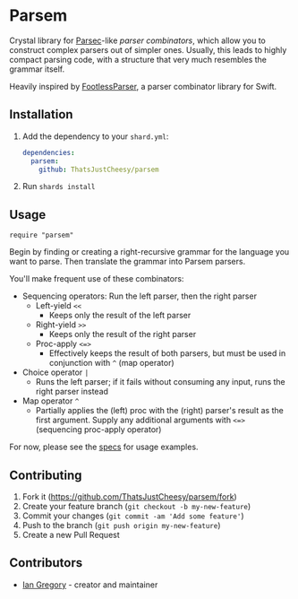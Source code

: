 # Parsem

Crystal library for [Parsec][parsec]-like _parser combinators_, which allow you to construct complex parsers out of simpler ones. Usually, this leads to highly compact parsing code, with a structure that very much resembles the grammar itself.

Heavily inspired by [FootlessParser][footless], a parser combinator library for Swift.

[parsec]: https://wiki.haskell.org/Parsec
[footless]: https://github.com/kareman/FootlessParser

## Installation

1. Add the dependency to your `shard.yml`:

   ```yaml
   dependencies:
     parsem:
       github: ThatsJustCheesy/parsem
   ```

2. Run `shards install`

## Usage

```crystal
require "parsem"
```

Begin by finding or creating a right-recursive grammar for the language you want to parse. Then translate the grammar into Parsem parsers.

You'll make frequent use of these combinators:

- Sequencing operators: Run the left parser, then the right parser
  - Left-yield `<<`
    - Keeps only the result of the left parser
  - Right-yield `>>`
    - Keeps only the result of the right parser
  - Proc-apply `<=>`
    - Effectively keeps the result of both parsers, but must be used in conjunction with `^` (map operator)
- Choice operator `|`
  - Runs the left parser; if it fails without consuming any input, runs the right parser instead
- Map operator `^`
  - Partially applies the (left) proc with the (right) parser's result as the first argument. Supply any additional arguments with `<=>` (sequencing proc-apply operator)

For now, please see the [specs](spec/) for usage examples.

## Contributing

1. Fork it (<https://github.com/ThatsJustCheesy/parsem/fork>)
2. Create your feature branch (`git checkout -b my-new-feature`)
3. Commit your changes (`git commit -am 'Add some feature'`)
4. Push to the branch (`git push origin my-new-feature`)
5. Create a new Pull Request

## Contributors

- [Ian Gregory](https://github.com/ThatsJustCheesy) - creator and maintainer
